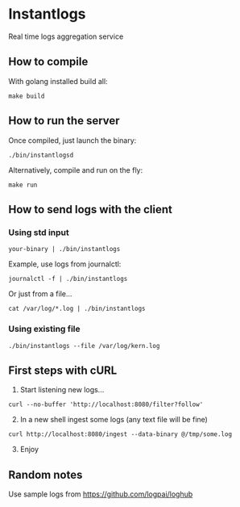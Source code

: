 # Instantlogs

Real time logs aggregation service

## How to compile

With golang installed build all:

```shell
make build
```

## How to run the server

Once compiled, just launch the binary:

```shell
./bin/instantlogsd
```

Alternatively, compile and run on the fly:

```shell
make run
```

## How to send logs with the client

### Using std input

```shell
your-binary | ./bin/instantlogs
```

Example, use logs from journalctl:

```shell
journalctl -f | ./bin/instantlogs
```

Or just from a file...

```shell
cat /var/log/*.log | ./bin/instantlogs
```

### Using existing file

```shell
./bin/instantlogs --file /var/log/kern.log
```

## First steps with cURL

1) Start listening new logs...

```shell
curl --no-buffer 'http://localhost:8080/filter?follow'
```

2) In a new shell ingest some logs (any text file will be fine)

```shell
curl http://localhost:8080/ingest --data-binary @/tmp/some.log
```

3) Enjoy

## Random notes

Use sample logs from https://github.com/logpai/loghub

